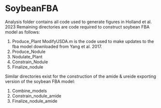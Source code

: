 # SoybeanFBA
Analysis folder contains all code used to generate figures in Holland et al. 2023
Remaining directories are code required to construct soybean FBA model as follows:
1. Produce_Plant
    ModifyUSDA.m is the code used to make updates to the fba model downloaded from Yang et al. 2017.
2. Produce_Nodule
3. Nodulate_Plant
4. Constrain_Nodule
5. Finalize_nodule

Similar directories exist for the construction of the amide & ureide exporting version of the soybean FBA model:
1. Combine_models
2. Constrain_nodule_amide
3. Finalize_nodule_amide 

